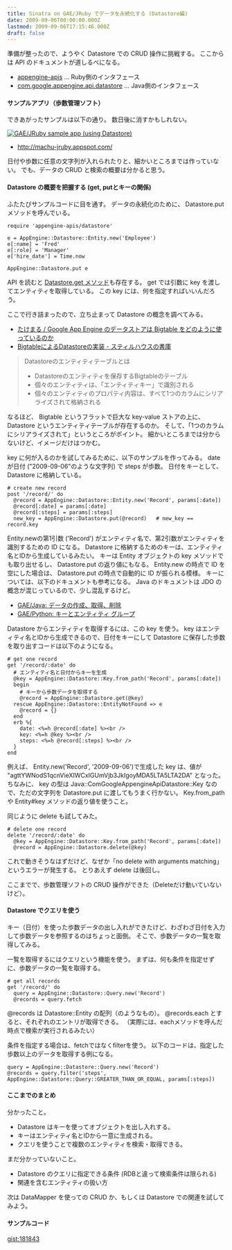 ```yaml
---
title: Sinatra on GAE/JRuby でデータを永続化する (Datastore編)
date: 2009-09-06T00:00:00.000Z
lastmod: 2009-09-06T17:15:46.000Z
draft: false
---
```


準備が整ったので、ようやく Datastore での CRUD 操作に挑戦する。 ここからは API のドキュメントが道しるべになる。

* [appengine-apis](http://appengine-jruby.googlecode.com/svn/trunk/rdoc/appengine-apis/index.html) … Ruby側のインタフェース
* [com.google.appengine.api.datastore](http://code.google.com/intl/ja/appengine/docs/java/javadoc/index.html?com/google/appengine/api/datastore/package-summary.html) … Java側のインタフェース

#### サンプルアプリ（歩数管理ソフト）

できあがったサンプルは以下の通り。 数日後に消すかもしれない。

[![GAE/JRuby sample app (using Datastore)](https://farm3.staticflickr.com/2528/3893613046_b530d0597e_m.jpg "GAE/JRuby sample app (using Datastore)")](http://www.flickr.com/photos/machu/3893613046/)

* <http://machu-jruby.appspot.com/>

日付や歩数に任意の文字列が入れられたりと、細かいところまでは作っていない。 でも、データの CRUD と検索の概要は分かると思う。

#### Datastore の概要を把握する (get, putとキーの関係)

ふたたびサンプルコードに目を通す。 データの永続化のために、 Datastore.put メソッドを呼んでいる。

```
require 'appengine-apis/datastore'

e = AppEngine::Datastore::Entity.new('Employee')
e[:name] = 'Fred'
e[:role] = 'Manager'
e['hire_date'] = Time.now

AppEngine::Datastore.put e
```

API を読むと [Datastore.get メソッド](http://code.google.com/intl/ja/appengine/docs/java/javadoc/com/google/appengine/api/datastore/DatastoreService.html#get%28com.google.appengine.api.datastore.Key%29)も存在する。 get では引数に key を渡してエンティティを取得している。 この key には、何を指定すればいいんだろう。

ここで行き詰まったので、立ち止まって Datastore の概念を調べてみる。

* [たけまる / Google App Engine のデータストアは Bigtable をどのように使っているのか](http://teahut.sakura.ne.jp/b/2008-04-21-1.html)
* [BigtableによるDatastoreの実装 - スティルハウスの書庫](http://d.hatena.ne.jp/kazunori_279/20090617/1245219785)

> Datastoreのエンティティテーブルとは
>
> * Datastoreのエンティティを保存するBigtableのテーブル
> * 個々のエンティティは、「エンティティキー」で識別される
> * 個々のエンティティのプロパティ内容は、すべて1つのカラムにシリアライズされて格納される

なるほど、 Bigtable というフラットで巨大な key-value ストアの上に、 Datastore というエンティティテーブルが存在するのか。 そして、「1つのカラムにシリアライズされて」というところがポイント。 細かいところまでは分からないけど、イメージだけはつかむ。

key に何が入るのかを試してみるために、以下のサンプルを作ってみる。 dateが日付 ("2009-09-06"のような文字列) で steps が歩数。 日付をキーとして、 Datastore に格納している。

```
# create new record
post '/record/' do
  @record = AppEngine::Datastore::Entity.new('Record', params[:date])
  @record[:date] = params[:date]
  @record[:steps] = params[:steps]
  new_key = AppEngine::Datastore.put(@record)   # new_key == record.key
```

Entity.newの第1引数 ('Record') がエンティティ名で、第2引数がエンティティを識別するための ID になる。 Datastore に格納するためのキーは、エンティティ名とIDから生成しているみたい。 キーは Entity オブジェクトの key メソッドでも取り出せるし、 Datastore.put の返り値にもなる。 Entity.new の時点で ID を空にした場合は、 Datastore.put の時点で自動的に ID が振られる模様。 キーについては、以下のドキュメントも参考になる。 Java のドキュメントは JDO の概念が混じっているので、少し混乱するけど。

* [GAE/Java: データの作成、取得、削除](http://code.google.com/intl/ja/appengine/docs/java/datastore/creatinggettinganddeletingdata.html)
* [GAE/Python: キーとエンティティ グループ](http://code.google.com/intl/ja/appengine/docs/python/datastore/keysandentitygroups.html)

Datastore からエンティティを取得するには、この key を使う。 key はエンティティ名とIDから生成できるので、日付をキーにして Datastore に保存した歩数を取り出すコードは以下のようになる。

```
# get one record
get '/record/:date' do
  # エンティティ名と日付からキーを生成
  @key = AppEngine::Datastore::Key.from_path('Record', params[:date])
  begin
    # キーから歩数データを取得する
    @record = AppEngine::Datastore.get(@key)
  rescue AppEngine::Datastore::EntityNotFound => e
    @record = {}
  end
  erb %{
    date: <%=h @record[:date] %><br />
    key: <%=h @key %><br />
    steps: <%=h @record[:steps] %><br />
  }
end
```

例えば、 Entity.new('Record', '2009-09-06')で生成した key は、値が "agttYWNodS1qcnVieXIWCxIGUmVjb3JkIgoyMDA5LTA5LTA2DA" となった。 ちなみに、 key の型は Java::ComGoogleAppengineApiDatastore::Key なので、ただの文字列を Datastore.put に渡してもうまく行かない。 Key.from\_path や Entity#key メソッドの返り値を使うこと。

同じように delete も試してみた。

```
# delete one record
delete '/record/:date' do
  @key = AppEngine::Datastore::Key.from_path('Record', params[:date])
  @record = AppEngine::Datastore.delete(@key)
```

これで動きそうなはずだけど、なぜか「no delete with arguments matching」というエラーが発生する。 とりあえず delete は後回し。

ここまでで、歩数管理ソフトの CRUD 操作ができた（Deleteだけ動いていないけど）。

#### Datastore でクエリを使う

キー（日付）を使った歩数データの出し入れができたけど、わざわざ日付を入力して歩数データを参照するのはちょっと面倒。 そこで、歩数データの一覧を取得してみる。

一覧を取得するにはクエリという機能を使う。 まずは、何も条件を指定せずに、歩数データの一覧を取得する。

```
# get all records
get '/record/' do
  query = AppEngine::Datastore::Query.new('Record')
  @records = query.fetch
```

@records は Datastore::Entity の配列（のようなもの）。 @records.each とすると、それぞれのエントリが取得できる。 （実際には、eachメソッドを呼んだ時点で検索が実行されるみたい）

条件を指定する場合は、fetchではなくfilterを使う。 以下のコードは、指定した歩数以上のデータを取得する例になる。

```
query = AppEngine::Datastore::Query.new('Record')
@records = query.filter('steps', AppEngine::Datastore::Query::GREATER_THAN_OR_EQUAL, params[:steps])
```

#### ここまでのまとめ

分かったこと。

* Datastore はキーを使ってオブジェクトを出し入れする。
* キーはエンティティ名とIDから一意に生成される。
* クエリを使うことで複数のエンティティを検索・取得できる。

まだ分かっていないこと。

* Datastore のクエリに指定できる条件 (RDBと違って検索条件は限られる)
* 関連を含むエンティティの扱い方

次は DataMapper を使っての CRUD か、もしくは Datastore での関連を試してみよう。

#### サンプルコード

[gist:181843](http://gist.github.com/181843)
